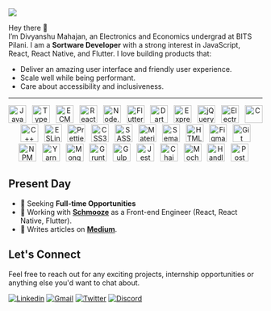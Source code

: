 <img src="https://i.imgur.com/uiLF1K8.png" />

Hey there 👋  
I’m Divyanshu Mahajan, an Electronics and Economics undergrad at BITS Pilani. I am a **Sortware Developer**
with a strong interest in JavaScript, React, React Native, and Flutter. I love building products that:

- Deliver an amazing user interface and friendly user experience.
- Scale well while being performant.
- Care about accessibility and inclusiveness.

---

<p align="center">
  <img src="https://github.com/get-icon/geticon/blob/master/icons/javascript.svg" alt="JavaScript" width="35px" height="35px" />
  &nbsp;
  <img src="https://github.com/get-icon/geticon/blob/master/icons/typescript-icon.svg" alt="TypeScript" width="35px" height="35px" />
  &nbsp;
  <img src="https://github.com/get-icon/geticon/blob/master/icons/es6.svg" alt="ECMAScript 6" width="35px" height="35px" />
  &nbsp;
  <img src="https://github.com/get-icon/geticon/blob/master/icons/react.svg" alt="React / React Native" width="35px" height="35px" />
  &nbsp;
  <img src="https://github.com/get-icon/geticon/blob/master/icons/nodejs-icon.svg" alt="Node.js" width="35px" height="35px" />
  &nbsp;
  <img src="https://github.com/get-icon/geticon/blob/master/icons/flutter.svg" alt="Flutter" width="35px" height="35px" />
  &nbsp;
  <img src="https://github.com/get-icon/geticon/blob/master/icons/dart.svg" alt="Dart" width="35px" height="35px" />
  &nbsp;
  <img src="https://github.com/get-icon/geticon/blob/master/icons/express.svg" alt="Express" width="35px" height="35px" />
  &nbsp;
  <img src="https://github.com/get-icon/geticon/blob/master/icons/jquery-icon.svg" alt="jQuery" width="35px" height="35px" />
  &nbsp;
  <img src="https://github.com/get-icon/geticon/blob/master/icons/electron.svg" alt="Electron" width="35px" height="35px" />
  &nbsp;
  <img src="https://github.com/get-icon/geticon/blob/master/icons/c.svg" alt="C" width="35px" height="35px" />
  &nbsp;
  <img src="https://github.com/get-icon/geticon/blob/master/icons/c-plusplus.svg" alt="C++" width="35px" height="35px" />
  &nbsp;
  <img src="https://github.com/get-icon/geticon/blob/master/icons/eslint.svg" alt="ESLint" width="35px" height="35px" />
  &nbsp;
  <img src="https://github.com/get-icon/geticon/blob/master/icons/prettier.svg" alt="Prettier" width="35px" height="35px" />
  &nbsp;
  <img src="https://github.com/get-icon/geticon/blob/master/icons/css-3.svg" alt="CSS3" width="35px" height="35px" />
  &nbsp;
  <img src="https://github.com/get-icon/geticon/blob/master/icons/sass.svg" alt="SASS" width="35px" height="35px" />
  &nbsp;
  <img src="https://github.com/get-icon/geticon/blob/master/icons/material-ui.svg" alt="Material UI" width="35px" height="35px" />
  &nbsp;
  <img src="https://github.com/get-icon/geticon/blob/master/icons/semantic-ui.svg" alt="Semantic UI" width="35px" height="35px" />
  &nbsp;
  <img src="https://github.com/get-icon/geticon/blob/master/icons/html-5.svg" alt="HTML5" width="35px" height="35px" />
  &nbsp;
  <img src="https://github.com/get-icon/geticon/blob/master/icons/figma.svg" alt="Figma" width="35px" height="35px" />
  &nbsp;
  <img src="https://github.com/get-icon/geticon/blob/master/icons/git-icon.svg" alt="Git" width="35px" height="35px" />
  &nbsp;
  <img src="https://github.com/get-icon/geticon/blob/master/icons/npm.svg" alt="NPM" width="35px" height="35px" />
  &nbsp;
  <img src="https://github.com/get-icon/geticon/blob/master/icons/yarn.svg" alt="Yarn" width="35px" height="35px" />
  &nbsp;
  <img src="https://github.com/get-icon/geticon/blob/master/icons/mongodb-icon.svg" alt="MongoDB" width="35px" height="35px" />
  &nbsp;
  <img src="https://github.com/get-icon/geticon/blob/master/icons/grunt.svg" alt="Grunt" width="35px" height="35px" />
  &nbsp;
  <img src="https://github.com/get-icon/geticon/blob/master/icons/gulp.svg" alt="Gulp" width="35px" height="35px" />
  &nbsp;
  <img src="https://github.com/get-icon/geticon/blob/master/icons/jest.svg" alt="Jest" width="35px" height="35px" />
  &nbsp;
  <img src="https://github.com/get-icon/geticon/blob/master/icons/chai.svg" alt="Chai" width="35px" height="35px" />
  &nbsp;
  <img src="https://github.com/get-icon/geticon/blob/master/icons/mocha.svg" alt="Mocha" width="35px" height="35px" />
  &nbsp;
  <img src="https://github.com/get-icon/geticon/blob/master/icons/handlebars.svg" alt="Handlebars" width="35px" height="35px" />
  &nbsp;
  <img src="https://github.com/get-icon/geticon/blob/master/icons/postman.svg" alt="Postman" width="35px" height="35px" />
  &nbsp;
</p>


## Present Day

- 🔭 Seeking **Full-time Opportunities**
- 💼 Working with [**Schmooze**](https://www.schmoozedating.com/) as a Front-end Engineer (React, React Native, Flutter).
- 📝 Writes articles on [**Medium**](https://medium.com/@divyanshumahajan).

## Let's Connect

Feel free to reach out for any exciting projects, internship opportunities or anything else you'd want to chat about.

[![Linkedin](https://img.shields.io/badge/LinkedIn-blue.svg?style=for-the-badge&logo=linkedin)](https://www.linkedin.com/in/divyanshu98/)
[![Gmail](https://img.shields.io/badge/Gmail-D14836?style=for-the-badge&logo=gmail&logoColor=white)](https://mail.google.com/mail/u/0/?view=cm&fs=1&tf=1&to=divyanshumahajan98@gmail.com&su)
[![Twitter](https://img.shields.io/badge/Twitter-1DA1F2?style=for-the-badge&logo=twitter&logoColor=white)](https://twitter.com/dmahajan980)
[![Discord](https://img.shields.io/badge/Discord-7289DA?style=for-the-badge&logo=discord&logoColor=white)](https://discordapp.com/users/394107574062022657)
<!-- [![Telegram](https://img.shields.io/badge/Telegram-2CA5E0?style=for-the-badge&logo=telegram&logoColor=white)](https://t.me/dmahajan980) -->

